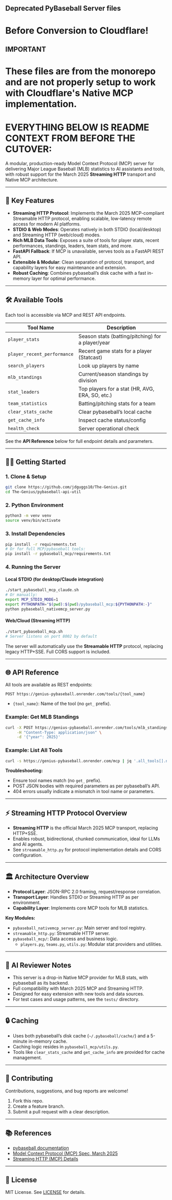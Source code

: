 ## Deprecated PyBaseball Server files
# Before Conversion to Cloudflare!

## IMPORTANT
# These files are from the monorepo and are not properly setup to work with Cloudflare's Native MCP implementation. 

# EVERYTHING BELOW IS README CONTEXT FROM BEFORE THE CUTOVER:

A modular, production-ready Model Context Protocol (MCP) server for delivering Major League Baseball (MLB) statistics to AI assistants and tools, with robust support for the March 2025 **Streaming HTTP** transport and Native MCP architecture.

---

## 🚀 Key Features

- **Streaming HTTP Protocol**: Implements the March 2025 MCP-compliant Streamable HTTP protocol, enabling scalable, low-latency remote access for modern AI platforms.
- **STDIO & Web Modes**: Operates natively in both STDIO (local/desktop) and Streaming HTTP (web/cloud) modes.
- **Rich MLB Data Tools**: Exposes a suite of tools for player stats, recent performances, standings, leaders, team stats, and more.
- **FastAPI Fallback**: If MCP is unavailable, serves tools as a FastAPI REST API.
- **Extensible & Modular**: Clean separation of protocol, transport, and capability layers for easy maintenance and extension.
- **Robust Caching**: Combines pybaseball’s disk cache with a fast in-memory layer for optimal performance.

---

## 🛠️ Available Tools

Each tool is accessible via MCP and REST API endpoints.

| Tool Name                  | Description                                              |
|----------------------------|---------------------------------------------------------|
| `player_stats`             | Season stats (batting/pitching) for a player/year       |
| `player_recent_performance`| Recent game stats for a player (Statcast)               |
| `search_players`           | Look up players by name                                 |
| `mlb_standings`            | Current/season standings by division                    |
| `stat_leaders`             | Top players for a stat (HR, AVG, ERA, SO, etc.)         |
| `team_statistics`          | Batting/pitching stats for a team                       |
| `clear_stats_cache`        | Clear pybaseball’s local cache                          |
| `get_cache_info`           | Inspect cache status/config                             |
| `health_check`             | Server operational check                                |

See the **API Reference** below for full endpoint details and parameters.

---

## 🧑‍💻 Getting Started

### 1. Clone & Setup

```bash
git clone https://github.com/jdguggs10/The-Genius.git
cd The-Genius/pybaseball-api-util
```

### 2. Python Environment

```bash
python3 -m venv venv
source venv/bin/activate
```

### 3. Install Dependencies

```bash
pip install -r requirements.txt
# Or for full MCP/pybaseball tools:
pip install -r pybaseball_mcp/requirements.txt
```

### 4. Running the Server

#### Local STDIO (for desktop/Claude integration)

```bash
./start_pybaseball_mcp_claude.sh
# Or manually:
export MCP_STDIO_MODE=1
export PYTHONPATH="$(pwd):$(pwd)/pybaseball_mcp:${PYTHONPATH:-}"
python pybaseball_nativemcp_server.py
```

#### Web/Cloud (Streaming HTTP)

```bash
./start_pybaseball_mcp.sh
# Server listens on port 8002 by default
```

The server will automatically use the **Streamable HTTP** protocol, replacing legacy HTTP+SSE. Full CORS support is included.

---

## 🌐 API Reference

All tools are available as REST endpoints:

```
POST https://genius-pybaseball.onrender.com/tools/{tool_name}
```
- `{tool_name}`: Name of the tool (no `get_` prefix).

### Example: Get MLB Standings

```bash
curl -X POST https://genius-pybaseball.onrender.com/tools/mlb_standings \
     -H "Content-Type: application/json" \
     -d '{"year": 2025}'
```

### Example: List All Tools

```bash
curl -s https://genius-pybaseball.onrender.com/mcp | jq '.all_tools[].name'
```

**Troubleshooting:**  
- Ensure tool names match (no `get_` prefix).
- POST JSON bodies with required parameters as per pybaseball’s API.
- 404 errors usually indicate a mismatch in tool name or parameters.

---

## ⚡ Streaming HTTP Protocol Overview

- **Streaming HTTP** is the official March 2025 MCP transport, replacing HTTP+SSE.
- Enables robust, bidirectional, chunked communication, ideal for LLMs and AI agents.
- See `streamable_http.py` for protocol implementation details and CORS configuration.

---

## 🏛️ Architecture Overview

- **Protocol Layer**: JSON-RPC 2.0 framing, request/response correlation.
- **Transport Layer**: Handles STDIO or Streaming HTTP as per environment.
- **Capability Layer**: Implements core MCP tools for MLB statistics.

**Key Modules:**
- `pybaseball_nativemcp_server.py`: Main server and tool registry.
- `streamable_http.py`: Streamable HTTP server.
- `pybaseball_mcp/`: Data access and business logic.
  - `players.py`, `teams.py`, `utils.py`: Modular stat providers and utilities.

---

## 🧠 AI Reviewer Notes

- This server is a drop-in Native MCP provider for MLB stats, with pybaseball as its backend.
- Full compatibility with March 2025 MCP and Streaming HTTP.
- Designed for easy extension with new tools and data sources.
- For test cases and usage patterns, see the `tests/` directory.

---

## 🔒 Caching

- Uses both pybaseball’s disk cache (`~/.pybaseball/cache/`) and a 5-minute in-memory cache.
- Caching logic resides in `pybaseball_mcp/utils.py`.
- Tools like `clear_stats_cache` and `get_cache_info` are provided for cache management.

---

## 🤝 Contributing

Contributions, suggestions, and bug reports are welcome!

1. Fork this repo.
2. Create a feature branch.
3. Submit a pull request with a clear description.

---

## 📚 References

- [pybaseball documentation](https://github.com/jldbc/pybaseball)
- [Model Context Protocol (MCP) Spec, March 2025](https://github.com/mcp-protocol/spec)
- [Streaming HTTP (MCP) Details](https://github.com/mcp-protocol/streaming-http)

---

## 📄 License

MIT License. See [LICENSE](../LICENSE) for details.
